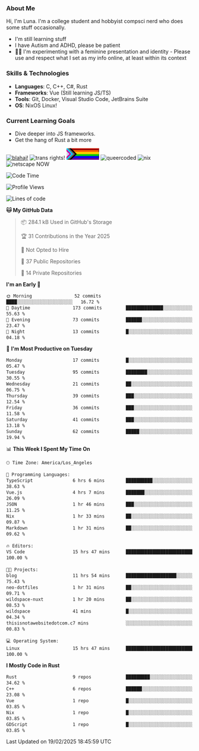 ### About Me
Hi, I'm Luna. I'm a college student and hobbyist compsci nerd who does some stuff occasionally.

- I'm still learning stuff
- I have Autism and ADHD, please be patient
- 🏳️‍⚧️ I'm experimenting with a feminine presentation and identity - Please use and respect what I set as my info online, at least within its context

### Skills & Technologies
- **Languages**: C, C++, C#, Rust
- **Frameworks**: Vue (Still learning JS/TS)
- **Tools**: Git, Docker, Visual Studio Code, JetBrains Suite
- **OS**: NixOS Linux!

### Current Learning Goals
- Dive deeper into JS frameworks.
- Get the hang of Rust a bit more

[![blahaj!](https://isabelroses.com/static/badges/badges/love_blahaj.gif)](https://www.ikea.com/us/en/p/blahaj-soft-toy-shark-90373590/)
![trans rights!](https://isabelroses.com/static/badges/badges/transnow.png)
![progress pride](https://raw.githubusercontent.com/TheFelidae/88x31/refs/heads/main/images/pride/badge_progress.png?raw=true)
![queercoded](https://isabelroses.com/static/badges/badges/queercoded.webp)
![nix](https://isabelroses.com/static/badges/badges/nix.gif)
![netscape NOW](https://cyber.dabamos.de/88x31/netscapenow30.gif)

<!--START_SECTION:waka-->
![Code Time](http://img.shields.io/badge/Code%20Time-168%20hrs%2015%20mins-blue)

![Profile Views](http://img.shields.io/badge/Profile%20Views-0-blue)

![Lines of code](https://img.shields.io/badge/From%20Hello%20World%20I%27ve%20Written-231.1%20thousand%20lines%20of%20code-blue)

**🐱 My GitHub Data** 

> 📦 284.1 kB Used in GitHub's Storage 
 > 
> 🏆 31 Contributions in the Year 2025
 > 
> 🚫 Not Opted to Hire
 > 
> 📜 37 Public Repositories 
 > 
> 🔑 14 Private Repositories 
 > 
**I'm an Early 🐤** 

```text
🌞 Morning                52 commits          ████░░░░░░░░░░░░░░░░░░░░░   16.72 % 
🌆 Daytime                173 commits         ██████████████░░░░░░░░░░░   55.63 % 
🌃 Evening                73 commits          ██████░░░░░░░░░░░░░░░░░░░   23.47 % 
🌙 Night                  13 commits          █░░░░░░░░░░░░░░░░░░░░░░░░   04.18 % 
```
📅 **I'm Most Productive on Tuesday** 

```text
Monday                   17 commits          █░░░░░░░░░░░░░░░░░░░░░░░░   05.47 % 
Tuesday                  95 commits          ████████░░░░░░░░░░░░░░░░░   30.55 % 
Wednesday                21 commits          ██░░░░░░░░░░░░░░░░░░░░░░░   06.75 % 
Thursday                 39 commits          ███░░░░░░░░░░░░░░░░░░░░░░   12.54 % 
Friday                   36 commits          ███░░░░░░░░░░░░░░░░░░░░░░   11.58 % 
Saturday                 41 commits          ███░░░░░░░░░░░░░░░░░░░░░░   13.18 % 
Sunday                   62 commits          █████░░░░░░░░░░░░░░░░░░░░   19.94 % 
```


📊 **This Week I Spent My Time On** 

```text
🕑︎ Time Zone: America/Los_Angeles

💬 Programming Languages: 
TypeScript               6 hrs 6 mins        ██████████░░░░░░░░░░░░░░░   38.63 % 
Vue.js                   4 hrs 7 mins        ███████░░░░░░░░░░░░░░░░░░   26.09 % 
JSON                     1 hr 46 mins        ███░░░░░░░░░░░░░░░░░░░░░░   11.25 % 
Nix                      1 hr 33 mins        ██░░░░░░░░░░░░░░░░░░░░░░░   09.87 % 
Markdown                 1 hr 31 mins        ██░░░░░░░░░░░░░░░░░░░░░░░   09.62 % 

🔥 Editors: 
VS Code                  15 hrs 47 mins      █████████████████████████   100.00 % 

🐱‍💻 Projects: 
blog                     11 hrs 54 mins      ███████████████████░░░░░░   75.43 % 
neo-dotfiles             1 hr 31 mins        ██░░░░░░░░░░░░░░░░░░░░░░░   09.71 % 
wildspace-nuxt           1 hr 20 mins        ██░░░░░░░░░░░░░░░░░░░░░░░   08.53 % 
wildspace                41 mins             █░░░░░░░░░░░░░░░░░░░░░░░░   04.34 % 
thisisnotawebsitedotcom.c7 mins              ░░░░░░░░░░░░░░░░░░░░░░░░░   00.83 % 

💻 Operating System: 
Linux                    15 hrs 47 mins      █████████████████████████   100.00 % 
```

**I Mostly Code in Rust** 

```text
Rust                     9 repos             █████████░░░░░░░░░░░░░░░░   34.62 % 
C++                      6 repos             ██████░░░░░░░░░░░░░░░░░░░   23.08 % 
Vue                      1 repo              █░░░░░░░░░░░░░░░░░░░░░░░░   03.85 % 
Nix                      1 repo              █░░░░░░░░░░░░░░░░░░░░░░░░   03.85 % 
GDScript                 1 repo              █░░░░░░░░░░░░░░░░░░░░░░░░   03.85 % 
```




 Last Updated on 19/02/2025 18:45:59 UTC
<!--END_SECTION:waka-->
